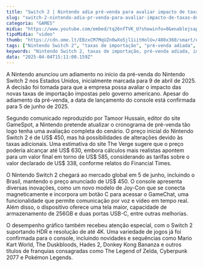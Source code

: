```yaml
---
title: "Switch 2 | Nintendo adia pré-venda para avaliar impacto de taxas de Trump"
slug: "switch-2-nintendo-adia-pr-venda-para-avaliar-impacto-de-taxas-de-trump"
categoria: "GAMES"
midia: "https://www.youtube.com/embed/tq26nfTVK_U?showinfo=0&enablejsapi=1"
tipoMidia: "video"
thumb: "https://cdn.ome.lt/EBzxCM7MqUZn0wXo5jl1iitHolU=/480x360/smart/extras/conteudos/01_7UQu2qw.jpg"
tags: ["Nintendo Switch 2", "taxas de importação", "pré-venda adiada", "inovações em console", "jogos 4K", "comunicação por voz e vídeo", "impacto econômico", "lançamento global"]
keywords: "Nintendo Switch 2, taxas de importação, pré-venda adiada, inovações em console, jogos 4K, comunicação por voz e vídeo, impacto econômico, lançamento global"
data: "2025-04-04T15:11:00.159Z"
---
```


A Nintendo anunciou um adiamento no início da pré-venda do Nintendo Switch 2 nos Estados Unidos, inicialmente marcada para 9 de abril de 2025. A decisão foi tomada para que a empresa possa avaliar o impacto das novas taxas de importação impostas pelo governo americano. Apesar do adiamento da pré-venda, a data de lançamento do console está confirmada para 5 de junho de 2025.

Segundo comunicado reproduzido por Tamoor Hussain, editor do site GameSpot, a Nintendo pretende atualizar o cronograma de pré-venda tão logo tenha uma avaliação completa do cenário. O preço inicial do Nintendo Switch 2 é de US$ 450, mas há possibilidades de alterações devido às taxas adicionais. Uma estimativa do site The Verge sugere que o preço poderia alcançar até US$ 630, embora cálculos mais realistas apontem para um valor final em torno de US$ 585, considerando as tarifas sobre o valor declarado de US$ 338, conforme relatos do Financial Times.

O Nintendo Switch 2 chegará ao mercado global em 5 de junho, incluindo o Brasil, mantendo o preço anunciado de US$ 450. O console apresenta diversas inovações, como um novo modelo de Joy-Con que se conecta magneticamente e incorpora um botão C para acessar o GameChat, uma funcionalidade que permite comunicação por voz e vídeo em tempo real. Além disso, o dispositivo oferece uma tela maior, capacidade de armazenamento de 256GB e duas portas USB-C, entre outras melhorias.

O desempenho gráfico também recebeu atenção especial, com o Switch 2 suportando HDR e resolução de até 4K. Uma variedade de jogos já foi confirmada para o console, incluindo novidades e sequências como Mario Kart World, The Duskbloods, Hades 2, Donkey Kong Bananza e outros títulos de franquias consagradas como The Legend of Zelda, Cyberpunk 2077 e Pokémon Legends.